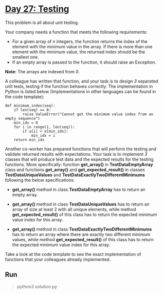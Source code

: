 # [Day 27: Testing](https://www.hackerrank.com/challenges/30-testing/problem)

This problem is all about unit testing.

Your company needs a function that meets the following requirements:

* For a given array of *n* integers, the function returns the index of the element with the minimum value in the array. If there is more than one element with the minimum value, the returned index should be the smallest one.
* If an empty array is passed to the function, it should raise an Exception.

**Note:** The arrays are indexed from *0*.

A colleague has written that function, and your task is to design *3* separated unit tests, testing if the function behaves correctly. The implementation in Python is listed below (Implementations in other languages can be found in the code template):

    def minimum_index(seq):
        if len(seq) == 0:
            raise ValueError("Cannot get the minimum value index from an empty sequence")
        min_idx = 0
        for i in range(1, len(seq)):
            if a[i] < a[min_idx]:
                min_idx = i
        return min_idx

Another co-worker has prepared functions that will perform the testing and validate returned results with expectations. Your task is to implement *3* classes that will produce test data and the expected results for the testing functions. More specifically: function **get_array()** in **TestDataEmptyArray** class and functions **get_array()** and **get_expected_result()** in classes **TestDataUniqueValues** and **TestDataExactlyTwoDifferentMinimums** following the below specifications:

* **get_array()** method in class **TestDataEmptyArray** has to return an empty array.

* **get_array()** method in class **TestDataUniqueValues** has to return an array of size at least 2 with all unique elements, while method **get_expected_result()** of this class has to return the expected minimum value index for this array.

* **get_array()** method in class **TestDataExactlyTwoDifferentMinimums** has to return an array where there are exactly two different minimum values, while method **get_expected_result()** of this class has to return the expected minimum value index for this array.

Take a look at the code template to see the exact implementation of functions that your colleagues already implemented.

## Run
> python3 solution.py
